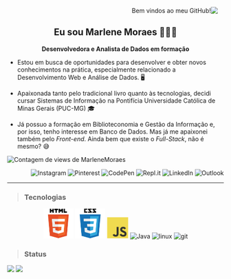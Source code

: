 <p align="right"> Bem vindos ao meu GitHub! <img align="right" width="30px" src="https://image.flaticon.com/icons/png/512/25/25231.png"></p>



<h2 align="center">Eu sou Marlene Moraes 👩🏽‍💻</h2> 

<p align="center"><b>Desenvolvedora e Analista de Dados em formação</b></p>

- Estou em busca de oportunidades para desenvolver e obter novos conhecimentos na prática, especialmente relacionado a Desenvolvimento Web e Análise de Dados. 🖥️

- Apaixonada tanto pelo tradicional livro quanto às tecnologias, decidi cursar Sistemas de Informação na Pontifícia Universidade Católica de Minas Gerais (PUC-MG) :mortar_board:

- Já possuo a formação em Biblioteconomia e Gestão da Informação e, por isso, tenho interesse em Banco de Dados. Mas já me apaixonei também pelo *Front-end*. Ainda bem que existe o *Full-Stack*, não é mesmo? :sweat_smile:

  

<p align="left"> <img src="https://komarev.com/ghpvc/?username=marlenemoraes&color=blueviolet" alt="Contagem de views de MarleneMoraes"/> </p>



<div class="socialmedia" align="right">
    <a src="https://www.instagram.com/marlenevmoraes/"><img width="50px" src="https://www.flaticon.com/svg/vstatic/svg/1409/1409946.svg?token=exp=1617059025~hmac=88756ba21c2f37395c3b45ca65a5fc54" alt="Instagram"></a>
    <a src="https://br.pinterest.com/MarlenevMoraes/"><img width="50px" src="https://www.flaticon.com/svg/vstatic/svg/145/145808.svg?token=exp=1617061615~hmac=d06977daea013226dacc8c26e56d39f1" alt="Pinterest"></a>
    <a src="https://codepen.io/marlenemoraes"><img width="50px" src="https://www.flaticon.com/svg/vstatic/svg/785/785252.svg?token=exp=1617065281~hmac=2e672e7409aa3d9041a77fd0fa4533b4" alt="CodePen"></a>
    <a src="https://replit.com/@MarleneMoraes"><img width="50px" src="https://upload.wikimedia.org/wikipedia/commons/thumb/b/b2/Repl.it_logo.svg/768px-Repl.it_logo.svg.png" alt="Repl.it"></a>
    <a src="https://www.linkedin.com/in/marlenemoraes/"><img width="50px" src="https://www.flaticon.com/svg/vstatic/svg/174/174857.svg?token=exp=1617061521~hmac=3d09c9d9904afacffbbefb5d05cbae33"alt="LinkedIn"></a>
     <a src="mailto: marlenevmoraes@outlook.com"><img width="50px" src="https://www.flaticon.com/svg/vstatic/svg/732/732223.svg?token=exp=1617061835~hmac=e9ff0cd895acbb02727e8b621a816e91"alt="Outlook"></a>
</div>



<hr>



> <h3>Tecnologias</h3>

<div class="socialmedia" align="center">
    <picture>
      <img src="https://raw.githubusercontent.com/devicons/devicon/master/icons/html5/html5-original-wordmark.svg" alt="html5" width="70px"></a>
      <img src="https://raw.githubusercontent.com/devicons/devicon/master/icons/css3/css3-original-wordmark.svg" alt="css3" width="70px">
      <img src="https://raw.githubusercontent.com/devicons/devicon/master/icons/javascript/javascript-original.svg" alt="javascript" width="50px">
    <img src="https://www.flaticon.com/svg/vstatic/svg/226/226777.svg?token=exp=1617064493~hmac=36badb66b5fb471dd9e5512d23b17ae8" alt="Java" width="70px">
      <img src="https://www.flaticon.com/svg/vstatic/svg/226/226772.svg?token=exp=1617064621~hmac=db6bece160010d16af1da77c94278fed" alt="linux" width="70px"/>
      <img src="https://www.vectorlogo.zone/logos/git-scm/git-scm-icon.svg" alt="git" width="70px"/>
    </picture>
</div>



>  <h3>Status</h3>



<img height="195em" src="https://github-readme-stats-eight-theta.vercel.app/api?username=marlenemoraes&show_icons=true&theme=tokyonight&include_all_commits=true&count_private=true"/>



<img height="273em" src="https://github-readme-stats-eight-theta.vercel.app/api/top-langs/?username=marlenemoraes&layout=compact&langs_count=8&theme=tokyonight"/>